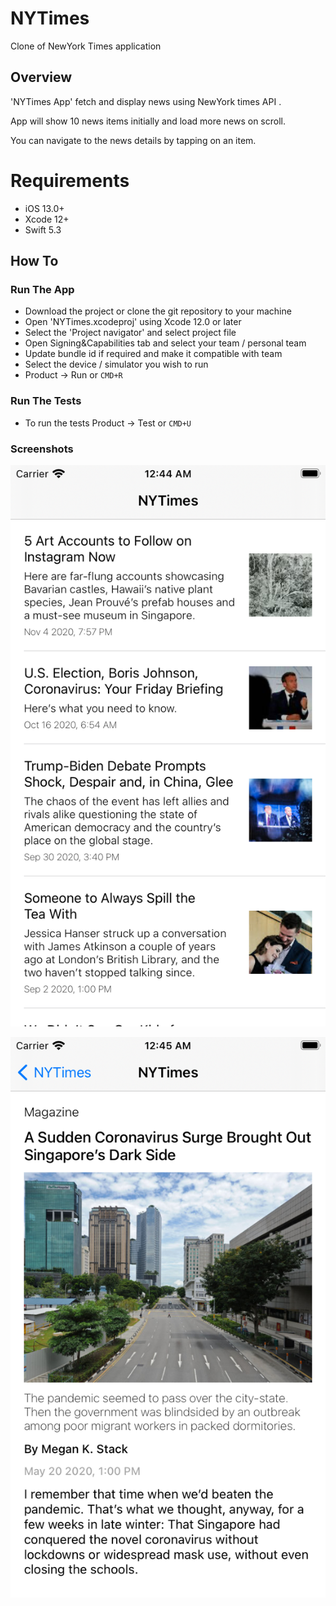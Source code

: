 # NYTimes
Clone of NewYork Times application

## Overview

'NYTimes App' fetch and display news using NewYork times API .

App will show 10 news items initially and load more news on scroll.

You can navigate to the news details by tapping on an item.

# Requirements

- iOS 13.0+
- Xcode 12+
- Swift 5.3

## How To

### Run The App

- Download the project or clone the git repository to your machine
- Open 'NYTimes.xcodeproj' using Xcode 12.0 or later
- Select the 'Project navigator' and select project file
- Open Signing&Capabilities tab and select your team / personal team
- Update bundle id if required and make it compatible with team
- Select the device / simulator you wish to run
- Product -> Run or `CMD+R`

### Run The Tests

- To run the tests Product -> Test or `CMD+U`

### Screenshots

![alt text](https://github.com/christijk/NYTimes/blob/main/NYTimes/Screenshots/Simulator%20Screen%20Shot%20-%20iPhone%208%20-%202020-11-13%20at%2000.44.33.png)



![alt text](https://github.com/christijk/NYTimes/blob/main/NYTimes/Screenshots/Simulator%20Screen%20Shot%20-%20iPhone%208%20-%202020-11-13%20at%2000.45.51.png)


